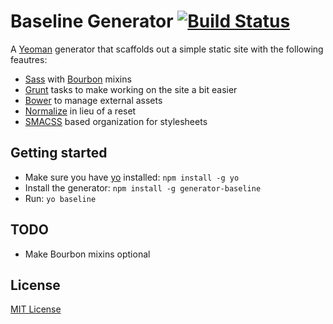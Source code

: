 # Baseline Generator [![Build Status](https://secure.travis-ci.org/bdielman/generator-baseline.png?branch=master)](https://travis-ci.org/bdielman/generator-baseline)

A [Yeoman](http://yeoman.io) generator that scaffolds out a simple static site with the following feautres:

* [Sass](http://sass-lang.com) with [Bourbon](http://bourbon.io) mixins
* [Grunt](http://gruntjs.com) tasks to make working on the site a bit easier
* [Bower](http://bower.io) to manage external assets
* [Normalize](http://necolas.github.io/normalize.css) in lieu of a reset
* [SMACSS](http://smacss.com) based organization for stylesheets

## Getting started
- Make sure you have [yo](https://github.com/yeoman/yo) installed:
    `npm install -g yo`
- Install the generator: `npm install -g generator-baseline`
- Run: `yo baseline`

## TODO

* Make Bourbon mixins optional

## License
[MIT License](http://en.wikipedia.org/wiki/MIT_License)

